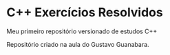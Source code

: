 # C++ Exercícios Resolvidos
 Meu primeiro repositório versionado de estudos C++

Repositório criado na aula do Gustavo Guanabara.
